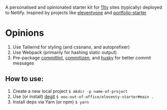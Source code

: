 A personalised and opinionated starter kit for [11ty](https://www.11ty.dev/) sites (typically) deployed to Netlify. Inspired by projects like [eleventyone](https://github.com/philhawksworth/eleventyone) and [portfolio-starter](https://github.com/sb-ph/portfolio-starter)

# Opinions

1. Use Tailwind for styling (and cssnano, and autoprefixer)
2. Use Webpack (primarily for hashing static output)
3. Pre-package [commitlint](https://github.com/conventional-changelog/commitlint), [commitizen](https://github.com/commitizen/cz-cli), and [husky](https://github.com/typicode/husky) for better commit messages

## How to use:

1. Create a new local project `$ mkdir -p name-of-project`
2. Use (or install) [degit](https://www.npmjs.com/package/degit) `$ ooo-out-of-office/eleventy-starter#main .`
3. Install deps via Yarn (or npm) `$ yarn`
